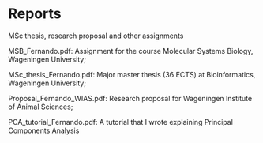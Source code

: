 # Reports
MSc thesis, research proposal and other assignments

MSB_Fernando.pdf: Assignment for the course Molecular Systems Biology, Wageningen University;

MSc_thesis_Fernando.pdf: Major master thesis (36 ECTS) at Bioinformatics, Wageningen University;

Proposal_Fernando_WIAS.pdf: Research proposal for Wageningen Institute of Animal Sciences;

PCA_tutorial_Fernando.pdf: A tutorial that I wrote explaining Principal Components Analysis
